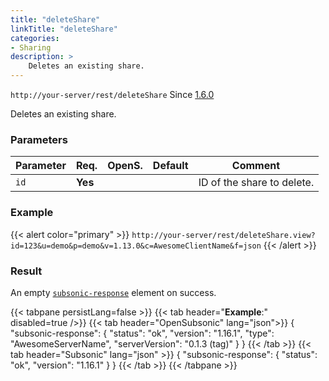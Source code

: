 ```yaml
---
title: "deleteShare"
linkTitle: "deleteShare"
categories:
- Sharing
description: >
    Deletes an existing share.
---
```


`http://your-server/rest/deleteShare` Since [1.6.0](../../subsonic-versions)

Deletes an existing share.

### Parameters

| Parameter | Req. | OpenS. | Default | Comment |
| --- | --- | --- | --- | --- |
| `id` | **Yes** |  |    | ID of the share to delete. |

### Example

{{< alert color="primary" >}} `http://your-server/rest/deleteShare.view?id=123&u=demo&p=demo&v=1.13.0&c=AwesomeClientName&f=json` {{< /alert >}}

### Result

An empty [`subsonic-response`](../../responses/subsonic-response) element on success.

{{< tabpane persistLang=false >}}
{{< tab header="**Example**:" disabled=true />}}
{{< tab header="OpenSubsonic" lang="json">}}
{
  "subsonic-response": {
    "status": "ok",
    "version": "1.16.1",
    "type": "AwesomeServerName",
    "serverVersion": "0.1.3 (tag)"
  }
}
{{< /tab >}}
{{< tab header="Subsonic" lang="json" >}}
{
  "subsonic-response": {
    "status": "ok",
    "version": "1.16.1"
  }
}
{{< /tab >}}
{{< /tabpane >}}
